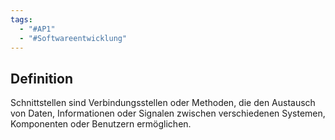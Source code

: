 ```yaml
---
tags:
  - "#AP1"
  - "#Softwareentwicklung"
---
```

## Definition
Schnittstellen sind Verbindungsstellen oder Methoden, die den Austausch von Daten, Informationen oder Signalen zwischen verschiedenen Systemen, Komponenten oder Benutzern ermöglichen.
